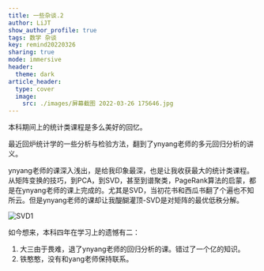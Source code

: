 ```yaml
---
title: 一些杂谈.2
author: LiJT
show_author_profile: true
tags: 数学 杂谈
key: remind20220326
sharing: true
mode: immersive
header:
  theme: dark
article_header:
  type: cover
  image:
    src: ./images/屏幕截图 2022-03-26 175646.jpg
---
```


本科期间上的统计类课程是多么美好的回忆。

<!--more-->

最近回炉统计学的一些分析与检验方法，翻到了ynyang老师的多元回归分析的讲义。

ynyang老师的课深入浅出，是给我印象最深，也是让我收获最大的统计类课程。从矩阵变换的技巧，到PCA，到SVD，甚至到谱聚类，PageRank算法的启蒙，都是在ynyang老师的课上完成的。尤其是SVD，当初花书和西瓜书翻了个遍也不知所云。但是ynyang老师的课却让我醍醐灌顶-SVD是对矩阵的最优低秩分解。

![SVD1](https://cslijt.github.io/LiJT-Daily/images/屏幕截图%202022-03-26%20175317.jpg)

如今想来，本科四年在学习上的遗憾有二：
1. 大三由于畏难，退了ynyang老师的回归分析的课。错过了一个亿的知识。
2. 铁憨憨，没有和yang老师保持联系。





